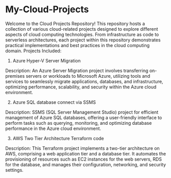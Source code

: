 # My-Cloud-Projects
Welcome to the Cloud Projects Repository! This repository hosts a collection of various cloud-related projects designed to explore different aspects of cloud computing technologies. From infrastructure as code to serverless architectures, each project within this repository demonstrates practical implementations and best practices in the cloud computing domain.
Projects Included:
1. Azure Hyper-V Server Migration

Description: An Azure Server Migration project involves transferring on-premises servers or workloads to Microsoft Azure, utilizing tools and services to seamlessly migrate applications, databases, and infrastructure, optimizing performance, scalability, and security within the Azure cloud environment.

2. Azure SQL database connect via SSMS

Description: SSMS (SQL Server Management Studio) project for efficient management of Azure SQL databases, offering a user-friendly interface to perform tasks such as querying, monitoring, and optimizing database performance in the Azure cloud environment.

3. AWS Two Tier Architecture Terraform code

Description: This Terraform project implements a two-tier architecture on AWS, comprising a web application tier and a database tier. It automates the provisioning of resources such as EC2 instances for the web servers, RDS for the database, and manages their configuration, networking, and security settings.

  
